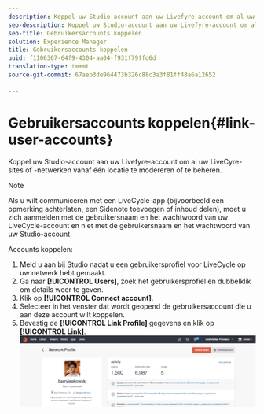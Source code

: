 ```yaml
---
description: Koppel uw Studio-account aan uw Livefyre-account om al uw LiveCyre-sites of -netwerken vanaf één locatie te modereren of te beheren.
seo-description: Koppel uw Studio-account aan uw Livefyre-account om al uw LiveCyre-sites of -netwerken vanaf één locatie te modereren of te beheren.
seo-title: Gebruikersaccounts koppelen
solution: Experience Manager
title: Gebruikersaccounts koppelen
uuid: f1106367-64f9-4304-aa04-f931f79ffd6d
translation-type: tm+mt
source-git-commit: 67aeb3de964473b326c88c3a3f81ff48a6a12652

---
```



# Gebruikersaccounts koppelen{#link-user-accounts}

Koppel uw Studio-account aan uw Livefyre-account om al uw LiveCyre-sites of -netwerken vanaf één locatie te modereren of te beheren.

>[!NOTE]
>
>Als u wilt communiceren met een LiveCycle-app (bijvoorbeeld een opmerking achterlaten, een Sidenote toevoegen of inhoud delen), moet u zich aanmelden met de gebruikersnaam en het wachtwoord van uw LiveCycle-account en niet met de gebruikersnaam en het wachtwoord van uw Studio-account.

Accounts koppelen:

1. Meld u aan bij Studio nadat u een gebruikersprofiel voor LiveCycle op uw netwerk hebt gemaakt.
1. Ga naar **[!UICONTROL Users]**, zoek het gebruikersprofiel en dubbelklik om details weer te geven.
1. Klik op **[!UICONTROL Connect account]**.
1. Selecteer in het venster dat wordt geopend de gebruikersaccount die u aan deze account wilt koppelen.
1. Bevestig de **[!UICONTROL Link Profile]** gegevens en klik op **[!UICONTROL Link]**. ![](assets/UsersConnectAccount-1024x311.png)

